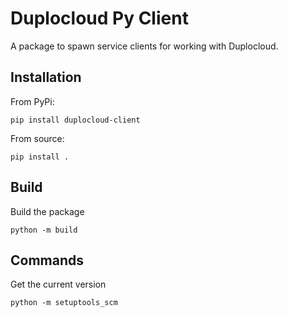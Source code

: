 # Duplocloud Py Client  

A package to spawn service clients for working with Duplocloud. 

## Installation  

From PyPi:
```
pip install duplocloud-client
```

From source:
```
pip install .
```

## Build  

Build the package
```
python -m build
```

## Commands  

Get the current version
```
python -m setuptools_scm
```